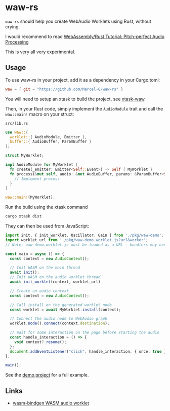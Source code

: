# waw-rs

`waw-rs` should help you create WebAudio Worklets using Rust, without crying.

I would recommend to read [WebAssembly/Rust Tutorial: Pitch-perfect Audio Processing](https://www.toptal.com/webassembly/webassembly-rust-tutorial-web-audio)

This is very all very experimental.

## Usage

To use waw-rs in your project, add it as a dependency in your Cargo.toml:

```toml
waw = { git = "https://github.com/Marcel-G/waw-rs" }
```

You will need to setup an xtask to build the project, see [xtask-waw](xtask-waw/README.md).


Then, in your Rust code, simply implement the `AudioModule` trait and call the `waw::main!` macro on your struct:

`src/lib.rs`

```rust
use waw::{
  worklet::{ AudioModule, Emitter },
  buffer::{ AudioBuffer, ParamBuffer }
};

struct MyWorklet;

impl AudioModule for MyWorklet {
  fn create(_emitter: Emitter<Self::Event>) -> Self { MyWorklet }
  fn process(&mut self, audio: &mut AudioBuffer, params: &ParamBuffer<Self::Param>) {
    // Implement process
  }
}

waw::main!(MyWorklet);
```

Run the build using the xtask command

```bash
cargo xtask dist
```

They can then be used from JavaScript:

```typescript
import init, { init_worklet, Oscillator, Gain } from './pkg/waw-demo';
import worklet_url from './pkg/waw-demo.worklet.js?url&worker';
// Note: waw-demo.worklet.js must be loaded as a URL - bundlers may need different config for this

const main = async () => {
  const context = new AudioContext();

  // Init WASM on the main thread
  await init();
  // Init WASM on the audio worklet thread
  await init_worklet(context, worklet_url)

  // Create an audio context
  const context = new AudioContext();

  // Call install on the generated worklet node
  const worklet = await MyWorklet.install(context);

  // Connect the audio node to WebAudio graph
  worklet.node().connect(context.destination);

  // Wait for some interaction on the page before starting the audio
  const handle_interaction = () => {
    void context?.resume();
  };
  document.addEventListener("click", handle_interaction, { once: true });
};

main();
```

See the [demo project](demo/app) for a full example.

## Links

- [wasm-bindgen WASM audio worklet](https://rustwasm.github.io/wasm-bindgen/examples/wasm-audio-worklet.html#wasm-audio-worklet)
